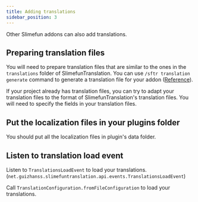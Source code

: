 ```yaml
---
title: Adding translations
sidebar_position: 3
---
```


Other Slimefun addons can also add translations.

## Preparing translation files

You will need to prepare translation files that are similar to the ones in the `translations` folder of SlimefunTranslation. You can use `/sftr translation generate` command to generate a translation file for your addon ([Reference](/slimefun-translation/usage/commands-and-permissions)).

If your project already has translation files, you can try to adapt your translation files to the format of SlimefunTranslation's translation files. You will need to specify the fields in your translation files.

## Put the localization files in your plugins folder

You should put all the localization files in plugin's data folder.

## Listen to translation load event

Listen to `TranslationsLoadEvent` to load your translations.  
(`net.guizhanss.slimefuntranslation.api.events.TranslationsLoadEvent`)

Call `TranslationConfiguration.fromFileConfiguration` to load your translations. 
